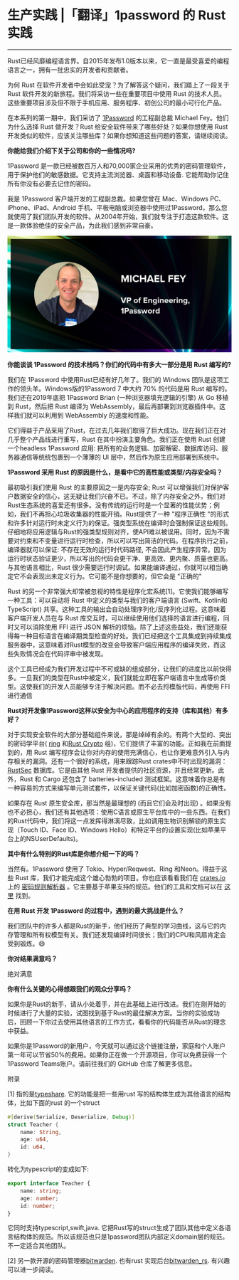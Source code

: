 # 生产实践 |「翻译」1password 的 Rust 实践

---


Rust已经风靡编程语言界。自2015年发布1.0版本以来，它一直是最受喜爱的编程语言之一，拥有一批忠实的开发者和贡献者。

为何 Rust 在软件开发者中会如此受宠？为了解答这个疑问，我们踏上了一段关于 Rust 软件开发的新旅程。我们将采访一些在重要项目中使用 Rust 的技术人员。这些重要项目涉及但不限于手机应用、服务程序、初创公司的最小可行化产品。

在本系列的第一期中，我们采访了 [1Password](https://1password.com/) 的工程副总裁 Michael Fey。他们为什么选择 Rust 做开发？Rust 给安全软件带来了哪些好处？如果你想使用 Rust 开发类似的软件，应该关注哪些库？如果你想知道这些问题的答案，请继续阅读。

**你能给我们介绍下关于公司和你的一些情况吗?**

1Password 是一款已经被数百万人和70,000家企业采用的优秀的密码管理软件，用于保护他们的敏感数据。它支持主流浏览器、桌面和移动设备. 它能帮助你记住所有你没有必要去记住的密码。

我是 1Password 客户端开发的工程副总裁。如果您曾在 Mac、Windows PC、iPhone、iPad、Android 手机、平板电脑或浏览器中使用过1Password，那么您就使用了我们团队开发的软件。从2004年开始，我们就专注于打造这款软件。这是一款体验绝佳的安全产品，为此我们感到非常自豪。

![](../image/password.jpg)

**你能谈谈 1Password 的技术栈吗？你们的代码中有多大一部分是用 Rust 编写的?**

我们在 1Password 中使用Rust已经有好几年了。我们的 Windows 团队是这项工作的领头羊。Windows版的1Password 7 中大约 70% 的代码是用 Rust 编写的。我们还在2019年底把 1Password Brian (一种浏览器填充逻辑的引擎) 从 Go 移植到 Rust，然后把 Rust 编译为 WebAssembly，最后再部署到浏览器插件中。这样我们就可以利用到 WebAssembly 的速度和性能。

它们得益于产品采用了Rust，在过去几年我们取得了巨大成功。现在我们正在对几乎整个产品线进行重写，Rust 在其中扮演主要角色。我们正在使用 Rust 创建一个headless 1Password 应用: 把所有的业务逻辑、加密解密、数据库访问、服务器通信等统统包裹到一个薄薄的 UI 层中，然后作为原生应用部署到系统中。

**1Password 采用 Rust 的原因是什么，是看中它的高性能或类型/内存安全吗？**

最初吸引我们使用 Rust 的主要原因之一是内存安全; Rust 可以增强我们对保护客户数据安全的信心，这无疑让我们兴奋不已。不过，除了内存安全之外，我们对Rust生态系统的喜爱还有很多。没有传统的运行时是一个显著的性能优势；例如，我们不再担心垃圾收集器的性能开销。Rust提供了一种 "程序正确性 "的形式和许多针对运行时未定义行为的保证。强类型系统在编译时会强制保证这些规则。仔细地将应用逻辑与Rust的强类型规则对齐，使API难以被误用。同时，因为不需要对约束和不变量进行运行时检查，所以可以写出简洁的代码。在程序执行之前，编译器就可以保证: 不存在无效的运行时代码路径, 不会因此产生程序异常。因为运行时状态验证更少，所以写出的代码会更干净、更高效、更内聚、质量也更高。与其他语言相比，Rust 很少需要运行时调试。如果能编译通过，你就可以相当确定它不会表现出未定义行为。它可能不是你想要的，但它会是 "正确的"

Rust 的另一个非常强大却常被忽视的特性是程序化宏系统[1]。它使我们能够编写一种工具：可以自动将 Rust 中定义的类型与我们的客户端语言 (Swift、Kotlin和 TypeScript) 共享。这种工具的输出会自动处理序列化/反序列化过程。这意味着客户端开发人员在与 Rust 库交互时，可以继续使用他们选择的语言进行编程，同时又可以消除使用 FFI 进行 JSON 解析的烦恼。除了上述这些益处，我们还能获得每一种目标语言在编译期类型检查的好处。我们已经把这个工具集成到持续集成服务器中，这意味着对Rust模型的改变会导致客户端应用程序的编译失败，而这些失败情况会在代码评审中被发现。

这个工具已经成为我们开发过程中不可或缺的组成部分，让我们的进度比以前快得多。一旦我们的类型在Rust中被定义，我们就能立即在客户端语言中生成等价类型。这使我们的开发人员能够专注于解决问题。而不必去捋模版代码，再使用 FFI 进行通信


**Rust对开发像1Password这样以安全为中心的应用程序的支持（库和其他）有多好？**

对于实现安全软件的大部分基础组件来说，那是绰绰有余的。有两个大型的、突出的密码学平台( [ring](https://github.com/briansmith/ring)  和[Rust Crypto](https://github.com/RustCrypto) 组)，它们提供了丰富的功能。正如我在前面提到的，用 Rust 编写程序会让你对内存的使用充满信心，也让你更难意外引入与内存相关的漏洞。还有一个很好的系统，用来跟踪Rust crates中不时出现的漏洞：[RustSec](https://rustsec.org/) 数据库。它是由其他 Rust 开发者提供的社区资源，并且经常更新。此外，Rust 和 Cargo 还包含了 batteries-included 测试框架。这意味着你总是有一种容易的方式来编写单元测试套件，以保证关键代码(比如加密函数)的正确性。

如果存在 Rust 原生安全库，那当然是最理想的 (而且它们会及时出现) 。如果没有也不必担心，我们还有其他选项：使用C语言或原生平台库中的一些东西。在我们的Rust代码中，我们将这一点发挥得淋漓尽致，比如调用生物识别解锁的原生实现（Touch ID、Face ID、Windows Hello）和特定平台的设置实现(比如苹果平台上的NSUserDefaults)。

**其中有什么特别的Rust库是你想介绍一下的吗？**

当然有。1Password 使用了 Tokio、Hyper/Reqwest、Ring 和Neon。得益于这些 Rust 库，我们才能完成这个雄心勃勃的项目。你也应该看看我们在 [crates.io](http://crates.io/) 上的 [密码规则解析器](https://crates.io/crates/password-rules-parser)  。它主要基于苹果支持的规范。他们的工具和文档可以在 [这里](https://developer.apple.com/password-rules/) 找到。

**在用 Rust 开发 1Password 的过程中，遇到的最大挑战是什么？**

我们团队中的许多人都是Rust的新手，他们经历了典型的学习曲线，这与它的内存管理和所有权模型有关。我们还发现编译时间很长；我们的CPU和风扇肯定会受到锻炼。😄

**你对结果满意吗？**

绝对满意


**你有什么关键的心得想跟我们的观众分享吗？**

如果你是Rust的新手，请从小处着手，并在此基础上进行改进。我们在刚开始的时候进行了大量的实验，试图找到基于Rust的最佳解决方案。当你的实验成功后，回顾一下你过去使用其他语言的工作方式，看看你的代码能否从Rust的理念中获益。

如果你是1Password的新用户，今天就可以通过这个链接注册，家庭和个人账户第一年可以节省50%的费用。如果你正在做一个开源项目，你可以免费获得一个1Password Teams账户。请前往我们的 GitHub 仓库了解更多信息。

附录

[1]  指的是[typeshare](https://github.com/1Password/typeshare). 它的功能是把一些用rust 写的结构体生成为其他语言的结构体，比如下面的rust 的一个struct
```rust
#[derive(Serialize, Deserialize, Debug)]
struct Teacher {
    name: String,
    age: u64,
    id: u64,
}
```
转化为typescript的变成如下:

```typescript
export interface Teacher {
    name: string;
    age: number;
    id: number;
}
```

它同时支持typescript,swift,java. 它把Rust写的struct生成了团队其他中定义各语言结构体的规范。所以该规范也只是1password团队内部定义domain层的规范。不一定适合其他团队。

[2]  另一款开源的密码管理器[bitwarden](https://bitwarden.com/).  也有rust 实现后台[bitwarden_rs](https://github.com/dani-garcia/bitwarden_rs).  有兴趣可以进一步阅读。


